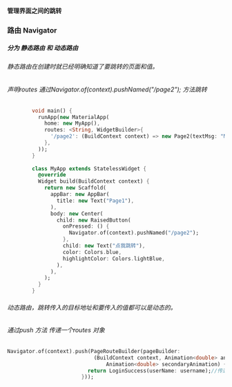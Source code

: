 #### 管理界面之间的跳转

### 路由 Navigator
##### 分为 静态路由 和 动态路由
###### 静态路由在创建时就已经明确知道了要跳转的页面和值。
###### 声明routes 通过Navigator.of(context).pushNamed("/page2"); 方法跳转
```dart
        void main() {
          runApp(new MaterialApp(
            home: new MyApp(),
            routes: <String, WidgetBuilder>{
              '/page2': (BuildContext context) => new Page2(textMsg: "My is Page 2",),//传递的值
            },
          ));
        }
        
        class MyApp extends StatelessWidget {
          @override
          Widget build(BuildContext context) {
            return new Scaffold(
              appBar: new AppBar(
                title: new Text("Page1"),
              ),
              body: new Center(
                child: new RaisedButton(
                  onPressed: () {
                    Navigator.of(context).pushNamed("/page2");
                  },
                  child: new Text("点我跳转"),
                  color: Colors.blue,
                  highlightColor: Colors.lightBlue,
                ),
              ),
            );
          }
        }
```
###### 动态路由，跳转传入的目标地址和要传入的值都可以是动态的。
######  通过push 方法 传递一个routes 对象
```dart
Navigator.of(context).push(PageRouteBuilder(pageBuilder:
                            (BuildContext context, Animation<double> animation,
                                Animation<double> secondaryAnimation) {
                          return LoginSuccess(userName: username);//传递的值username
                        }));
```